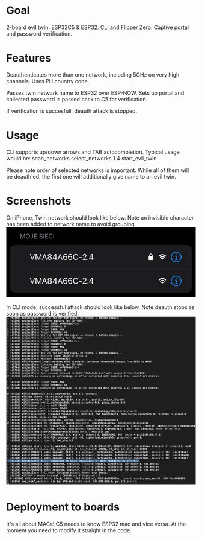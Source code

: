 # Goal
2-board evil twin. ESP32C5 &amp; ESP32. CLI and Flipper Zero. Captive portal and password verification.

# Features
Deauthenticates more than one network, including 5GHz on very high channels. Uses PH country code. 

Passes twin network name to ESP32 over ESP-NOW. Sets uo portal and collected password is passed back to C5 for verification. 

If verification is succesfull, deauth attack is stopped.

# Usage
CLI supports up/down arrows and TAB autocompletion. 
Typical usage would be:
scan_networks
select_networks 1 4
start_evil_twin

Please note order of selected networks is important. While all of them will be deauth'ed, the first one will additionally give name to an evil twin.

# Screenshots

On iPhone, Twin network should look like below. Note an invisible character has been added to network name to avoid grouping.
![alt text](image-1.png)

In CLI mode, successful attack should look like below. Note deauth stops as soon as password is verified.
![alt text](image.png)

# Deployment to boards
It's all about MACs! C5 needs to know ESP32 mac and vice versa. At the moment you need to modify it straight in the code.

